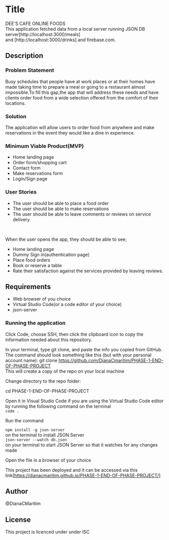 # Title
DEE'S CAFE ONLINE FOODS<br>
This application fetched data from a local server running JSON DB server[http://localhost:3000/meals]<br>and
[http://localhost:3000/drinks] and firebase.com.

## Description
### Problem Statement<br>
Busy schedules that people have at work places or at their homes have made taking time to prepare a meal or going to a restaurant almost impossible.To fill this gap,the app that will address these needs and have clients order food from a wide selection offered from the comfort of their locations.

### Solution
The application will allow users to order food from anywhere and make reservations in the event they would like a dine in experience.

### Minimum Viable Product(MVP)
* Home landing page
* Order form/shopping cart
* Contact form
* Make reservations form
* Login/Sign page

### User Stories
* The user should be able to place a food order
* The user should be able to make reservations
* The user should be able to leave comments or reviews on service delivery.


<br>

When the user opens the app, they should be able to see;
* Home landing page
* Dummy Sign in(authentication page)
* Place food orders
* Book or reserve a table
* Rate their satisfaction against the services provided by leaving reviews.


## Requirements

* Web browser of you choice
* Virtual Studio Code(or a code editor of your choice)
* json-server
### Running the application

Click Code, choose SSH, then click the clipboard icon to copy the information needed about this repository.

In your terminal, type git clone, and paste the info you copied from GitHub. The command should look something like this (but with your personal account name):
  git clone https://github.com/DianaCmaritim/PHASE-1-END-OF-PHASE-PROJECT
<br>
This will create a copy of the repo on your local machine

Change directory to the repo folder:

cd PHASE-1-END-OF-PHASE-PROJECT<br>

Open it in Visual Studio Code if you are using the Virtual Studio Code editor by running the following command on the terminal<br>
``code .``


Run the command<br>

``npm install -g json-server`` <br>on the terminal to install JSON Server<br>
``json-server --watch db.json``<br>on your terminal to start JSON Server so that it watches for any changes made

Open the file in a browser of your choice

This project has been deployed and it can be accessed via this link[https://dianacmaritim.github.io/PHASE-1-END-OF-PHASE-PROJECT/]

## Author
@DianaCMaritim

## License
This project is licenced under under ISC